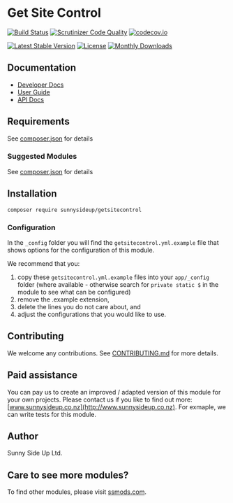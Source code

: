 # Get Site Control

[![Build Status](https://travis-ci.org/sunnysideup/silverstripe-getsitecontrol.svg?branch=master)](https://travis-ci.org/sunnysideup/silverstripe-getsitecontrol)
[![Scrutinizer Code Quality](https://scrutinizer-ci.com/g/sunnysideup/silverstripe-getsitecontrol/badges/quality-score.png?b=master)](https://scrutinizer-ci.com/g/sunnysideup/silverstripe-getsitecontrol/?branch=master)
[![codecov.io](https://codecov.io/github/sunnysideup/silverstripe-getsitecontrol/coverage.svg?branch=master)](https://codecov.io/github/sunnysideup/silverstripe-getsitecontrol?branch=master)

[![Latest Stable Version](https://poser.pugx.org/sunnysideup/getsitecontrol/version)](https://packagist.org/packages/sunnysideup/getsitecontrol)
[![License](https://poser.pugx.org/sunnysideup/getsitecontrol/license)](https://packagist.org/packages/sunnysideup/getsitecontrol)
[![Monthly Downloads](https://poser.pugx.org/sunnysideup/getsitecontrol/d/monthly)](https://packagist.org/packages/sunnysideup/getsitecontrol)


## Documentation

 * [Developer Docs](docs/en/INDEX.md)
 * [User Guide](docs/en/userguide.md)
 * [API Docs](http://docs.ssmods.com/sunnysideup/getsitecontrol/classes.xhtml)


## Requirements

See [composer.json](composer.json) for details


### Suggested Modules

See [composer.json](composer.json) for details


## Installation

```
composer require sunnysideup/getsitecontrol
```

### Configuration

In the `_config` folder you will find the `getsitecontrol.yml.example`
file that shows options for the configuration of this module.

We recommend that you:

  1. copy these `getsitecontrol.yml.example` files into your
`app/_config` folder (where available - otherwise search for `private static $` in the module to see what can be configured)
  2. remove the .example extension,
  3. delete the lines you do not care about, and
  4. adjust the configurations that you would like to use.


## Contributing



We welcome any contributions. See [CONTRIBUTING.md](CONTRIBUTING.md) for more details.

## Paid assistance



You can pay us to create an improved / adapted version of this module for your own projects.  Please contact us if you like to find out more: [www.sunnysideup.co.nz](http://www.sunnysideup.co.nz).  For exmaple, we can write tests for this module.  

## Author

Sunny Side Up Ltd.


## Care to see more modules?

To find other modules, please visit [ssmods.com](http://ssmods.com/).
